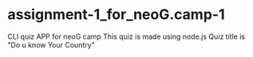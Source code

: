 # assignment-1_for_neoG.camp-1

CLI quiz APP for neoG camp
This quiz is made using node.js 
Quiz title is "Do u know Your Country" 
